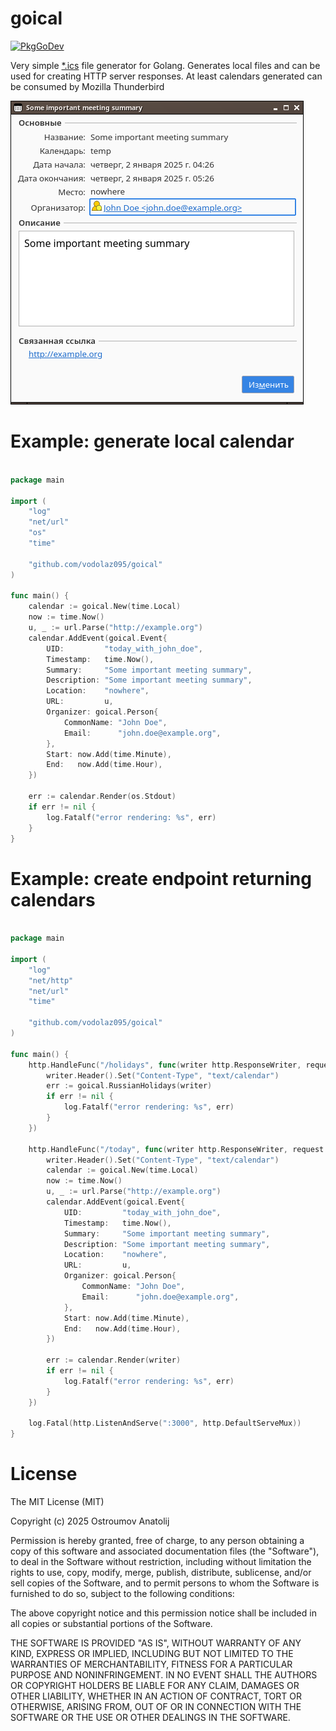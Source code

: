 goical
=================================
[![PkgGoDev](https://pkg.go.dev/badge/github.com/vodolaz095/goical)](https://pkg.go.dev/github.com/vodolaz095/goical?tab=doc)

Very simple [*.ics]((https://en.wikipedia.org/wiki/ICalendar)) file generator for Golang.
Generates local files and can be used for creating HTTP server responses.
At least calendars generated can be consumed by Mozilla Thunderbird

![screenshot.png](screenshot.png)


Example: generate local calendar
=================================

```go

package main

import (
	"log"
	"net/url"
	"os"
	"time"

	"github.com/vodolaz095/goical"
)

func main() {
	calendar := goical.New(time.Local)
	now := time.Now()
	u, _ := url.Parse("http://example.org")
	calendar.AddEvent(goical.Event{
		UID:         "today_with_john_doe",
		Timestamp:   time.Now(),
		Summary:     "Some important meeting summary",
		Description: "Some important meeting summary",
		Location:    "nowhere",
		URL:         u,
		Organizer: goical.Person{
			CommonName: "John Doe",
			Email:      "john.doe@example.org",
		},
		Start: now.Add(time.Minute),
		End:   now.Add(time.Hour),
	})

	err := calendar.Render(os.Stdout)
	if err != nil {
		log.Fatalf("error rendering: %s", err)
	}
}

```

Example: create endpoint returning calendars
=================================

```go

package main

import (
	"log"
	"net/http"
	"net/url"
	"time"

	"github.com/vodolaz095/goical"
)

func main() {
	http.HandleFunc("/holidays", func(writer http.ResponseWriter, request *http.Request) {
		writer.Header().Set("Content-Type", "text/calendar")
		err := goical.RussianHolidays(writer)
		if err != nil {
			log.Fatalf("error rendering: %s", err)
		}
	})

	http.HandleFunc("/today", func(writer http.ResponseWriter, request *http.Request) {
		writer.Header().Set("Content-Type", "text/calendar")
		calendar := goical.New(time.Local)
		now := time.Now()
		u, _ := url.Parse("http://example.org")
		calendar.AddEvent(goical.Event{
			UID:         "today_with_john_doe",
			Timestamp:   time.Now(),
			Summary:     "Some important meeting summary",
			Description: "Some important meeting summary",
			Location:    "nowhere",
			URL:         u,
			Organizer: goical.Person{
				CommonName: "John Doe",
				Email:      "john.doe@example.org",
			},
			Start: now.Add(time.Minute),
			End:   now.Add(time.Hour),
		})

		err := calendar.Render(writer)
		if err != nil {
			log.Fatalf("error rendering: %s", err)
		}
	})

	log.Fatal(http.ListenAndServe(":3000", http.DefaultServeMux))
}
```


License
=================

The MIT License (MIT)

Copyright (c) 2025 Ostroumov Anatolij <ostroumov095 at gmail dot com>

Permission is hereby granted, free of charge, to any person obtaining a copy of
this software and associated documentation files (the "Software"), to deal in
the Software without restriction, including without limitation the rights to
use, copy, modify, merge, publish, distribute, sublicense, and/or sell copies of
the Software, and to permit persons to whom the Software is furnished to do so,
subject to the following conditions:

The above copyright notice and this permission notice shall be included in all
copies or substantial portions of the Software.

THE SOFTWARE IS PROVIDED "AS IS", WITHOUT WARRANTY OF ANY KIND, EXPRESS OR
IMPLIED, INCLUDING BUT NOT LIMITED TO THE WARRANTIES OF MERCHANTABILITY, FITNESS
FOR A PARTICULAR PURPOSE AND NONINFRINGEMENT. IN NO EVENT SHALL THE AUTHORS OR
COPYRIGHT HOLDERS BE LIABLE FOR ANY CLAIM, DAMAGES OR OTHER LIABILITY, WHETHER
IN AN ACTION OF CONTRACT, TORT OR OTHERWISE, ARISING FROM, OUT OF OR IN
CONNECTION WITH THE SOFTWARE OR THE USE OR OTHER DEALINGS IN THE SOFTWARE.
